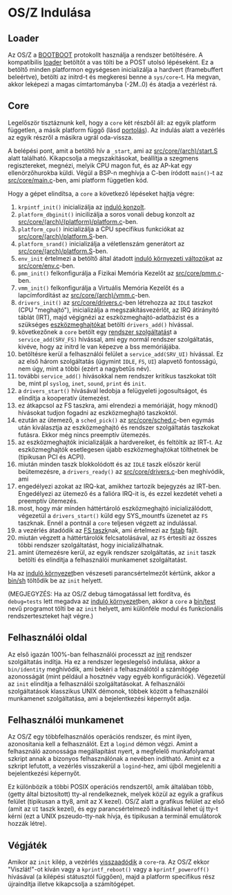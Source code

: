 OS/Z Indulása
=============

Loader
------

Az OS/Z a [BOOTBOOT](https://gitlab.com/bztsrc/bootboot) protokollt használja a rendszer betöltésére.
A kompatíbilis [loader](https://gitlab.com/bztsrc/osz/tree/master/loader) betöltőt a vas tölti be a POST utolsó lépéseként.
Ez a betöltő minden platformon egységesen inicializálja a hardvert (framebuffert beleértve), betölti az initrd-t és megkeresi benne
a `sys/core`-t. Ha megvan, akkor leképezi a magas címtartományba (-2M..0) és átadja a vezérlést rá.

Core
----

Legelőször tisztáznunk kell, hogy a `core` két részből áll: az egyik platform független, a másik platform függő (lásd
[portolás](https://gitlab.com/bztsrc/osz/blob/master/docs/porting.md)). Az indulás alatt a vezérlés az egyik részről a másikra
ugrál oda-vissza.

A belépési pont, amit a betöltő hív a `_start`, ami az [src/core/(arch)/start.S](https://gitlab.com/bztsrc/osz/blob/master/src/core/x86_64/start.S)
alatt található. Kikapcsolja a megszakításokat, beállítja a szegmens regisztereket, megnézi, melyik CPU magon fut, és az AP-kat egy
ellenörzőhurokba küldi. Végül a BSP-n meghívja a C-ben íródott `main()`-t az [src/core/main.c](https://gitlab.com/bztsrc/osz/blob/master/src/core/main.c)-ben,
ami platform független kód.

Hogy a gépet elindítsa, a `core` a következő lépéseket hajtja végre:

1. `krpintf_init()` inicializálja az [induló konzolt](https://gitlab.com/bztsrc/osz/blob/master/src/core/kprintf.c).
2. `platform_dbginit()` inicilizálja a soros vonali debug konzolt az [src/core/(arch)/(platform)/platform.c](https://gitlab.com/bztsrc/osz/blob/master/src/core/x86_64/ibmpc/platform.c)-ben.
3. `platform_cpu()` inicializálja a CPU specifikus funkciókat az [src/core/(arch)/platform.S](https://gitlab.com/bztsrc/osz/blob/master/src/core/x86_64/platform.S)-ben.
4. `platform_srand()` inicializálja a véletlenszám generátort az [src/core/(arch)/platform.S](https://gitlab.com/bztsrc/osz/blob/master/src/core/x86_64/platform.S)-ben.
5. `env_init` értelmezi a betöltő által átadott [induló környezeti változók](https://gitlab.com/bztsrc/osz/blob/master/docs/bootopts.md)at az [src/core/env.c](https://gitlab.com/bztsrc/osz/blob/master/src/core/env.c)-ben.
6. `pmm_init()` felkonfigurálja a Fizikai Memória Kezelőt az [src/core/pmm.c](https://gitlab.com/bztsrc/osz/blob/master/src/core/pmm.c)-ben.
7. `vmm_init()` felkonfigurálja a Virtuális Memória Kezelőt és a lapcímfordítást az [src/core/(arch)/vmm.c](https://gitlab.com/bztsrc/osz/blob/master/src/core/x86_64/vmm.c)-ben.
8. `drivers_init()` az [src/core/drivers.c](https://gitlab.com/bztsrc/osz/blob/master/src/core/drivers.c)-ben létrehozza az `IDLE` taszkot (CPU "meghajtó"), inicializálja a megszakításvezérlőt, az IRQ átirányító táblát (IRT), majd végignézi az eszközmeghajtó-adatbázist és a szükséges [eszközmeghajtókat](https://gitlab.com/bztsrc/osz/blob/master/docs/drivers.md) betölti `drivers_add()` hívással.
9. következőnek a `core` betölt egy [rendszer szolgáltatás](https://gitlab.com/bztsrc/osz/blob/master/docs/services.md)t a `service_add(SRV_FS)` hívással, ami egy normál rendszer szolgáltatás, kivéve, hogy az initrd le van képezve a bss memóriájába.
10. betöltésre kerül a felhasználói felület a `service_add(SRV_UI)` hívással. Ez az első három szolgáltatás (úgymint `IDLE`, `FS`, `UI`) alapvető fontosságú, nem úgy, mint a többi (ezért a nagybetűs név).
11. további `service_add()` hívásokkal nem rendszer kritikus taszkokat tölt be, mint pl `syslog`, `inet`, `sound`, `print` és `init`.
12. a `drivers_start()` hívásával ledobja a felügyeleti jogosultságot, és elindítja a kooperatív ütemezést.
13. ez átkapcsol az FS taszkra, ami elrendezi a memóriáját, hogy mknod() hívásokat tudjon fogadni az eszközmeghajtó taszkoktól.
14. ezután az ütemező, a `sched_pick()` az [src/core/sched.c](https://gitlab.com/bztsrc/osz/blob/master/src/core/sched.c)-ben egymás után kiválasztja az eszközmeghajtó és rendszer szolgáltatás taszkokat futásra. Ekkor még nincs preemptív ütemezés.
15. az eszközmeghajtók inicializálják a hardvereiket, és feltöltik az IRT-t. Az eszközmeghajtók esetlegesen újabb eszközmeghajtókat tölthetnek be (tipikusan PCI és ACPI).
16. miután minden taszk blokkolódott és az `IDLE` taszk először kerül beütemezésre, a `drivers_ready()` az [src/core/drivers.c](https://gitlab.com/bztsrc/osz/blob/master/src/core/drivers.c)-ben meghívódik, ami
17. engedélyezi azokat az IRQ-kat, amikhez tartozik bejegyzés az IRT-ben. Engedélyezi az ütemező és a falióra IRQ-it is, és ezzel kezdetét veheti a preemptív ütemezés.
18. most, hogy már minden háttértároló eszközmeghajtó inicializálódott, végezetül a `drivers_start()` küld egy SYS_mountfs üzenetet az `FS` taszknak. Ennél a pontnál a `core` teljesen végzett az indulással.
19. a vezérlés átadódik az [FS taszk](https://gitlab.com/bztsrc/osz/blob/master/src/fs/main.c)nak, ami értelmezi az [fstab](https://gitlab.com/bztsrc/osz/blob/master/etc/sys/etc/fstab) fájlt.
20. miután végzett a háttértárolók felcsatolásával, az `FS` értesíti az összes többi rendszer szolgáltatást, hogy inicializálhatnak.
21. amint ütemezésre kerül, az egyik rendszer szolgáltatás, az `init` taszk betölti és elindítja a felhasználói munkamenet szolgáltatást.

Ha az [induló környezet](https://gitlab.com/bztsrc/osz/blob/master/etc/config)ben vészeseti parancsértelmezőt kértünk, akkor a [bin/sh](https://gitlab.com/bztsrc/osz/blob/master/src/sh/main.c) töltődik be az `init` helyett.

(MEGJEGYZÉS: Ha az OS/Z debug támogatással lett fordítva, és `debug=tests` lett megadva az [induló környezet](https://gitlab.com/bztsrc/osz/blob/master/etc/config)ben,
akkor a `core` a [bin/test](https://gitlab.com/bztsrc/osz/blob/master/src/test/main.c) nevű programot tölti be az `init` helyett, ami különféle modul és funkcionális
rendszerteszteket hajt végre.)

Felhasználói oldal
------------------

Az első igazán 100%-ban felhasználói processzt az [init](https://gitlab.com/bztsrc/osz/blob/master/src/init/main.c) rendszer
szolgáltatás indítja. Ha ez a rendszer legeslegelső indulása, akkor a `bin/identity` meghívódik, ami bekéri a felhasználótól a
számítógép azonosságát (mint például a hosztnév vagy egyéb konfigurációk). Végezetül az `init` elindítja a felhasználói
szolgáltatásokat. A felhasználói szolgáltatások klasszikus UNIX démonok, többek között a felhasználói munkamenet szolgáltatása,
ami a bejelentkezési képernyőt adja.

Felhasználói munkamenet
-----------------------

Az OS/Z egy többfelhasználós operációs rendszer, és mint ilyen, azonosítania kell a felhasználót. Ezt a `logind` démon
végzi. Amint a felhasználó azonossága megállapítást nyert, a megfelelő munkafolyamat szkript annak a bizonyos felhasználónak a
nevében indítható. Amint ez a szkript lefutott, a vezérlés visszakerül a `logind`-hez, ami újból megjeleníti a bejelentkezési
képernyőt.

Ez különbözik a többi POSIX operációs rendszertől, amik általában több, (getty által biztosított) tty-al rendelkeznek, melyek közül
az egyik a grafikus felület (tipikusan a tty8, amit az X kezel). OS/Z alatt a grafikus felület az első (amit az `UI` taszk
kezel), és egy parancsértelmező indításával lehet új tty-t kérni (ezt a UNIX pszeudo-tty-nak hívja, és tipikusan a terminál
emulátorok hozzák létre).

Végjáték
--------

Amikor az `init` kilép, a vezérlés [visszaadódik](https://gitlab.com/bztsrc/osz/blob/master/src/core/msg.c) a `core`-ra. Az OS/Z
ekkor "Viszlát!"-ot kíván vagy a `kprintf_reboot()` vagy a `kprintf_poweroff()` hívásával (a kilépési státusztól függően), majd a
platform specifikus rész újraindítja illetve kikapcsolja a számítógépet.
